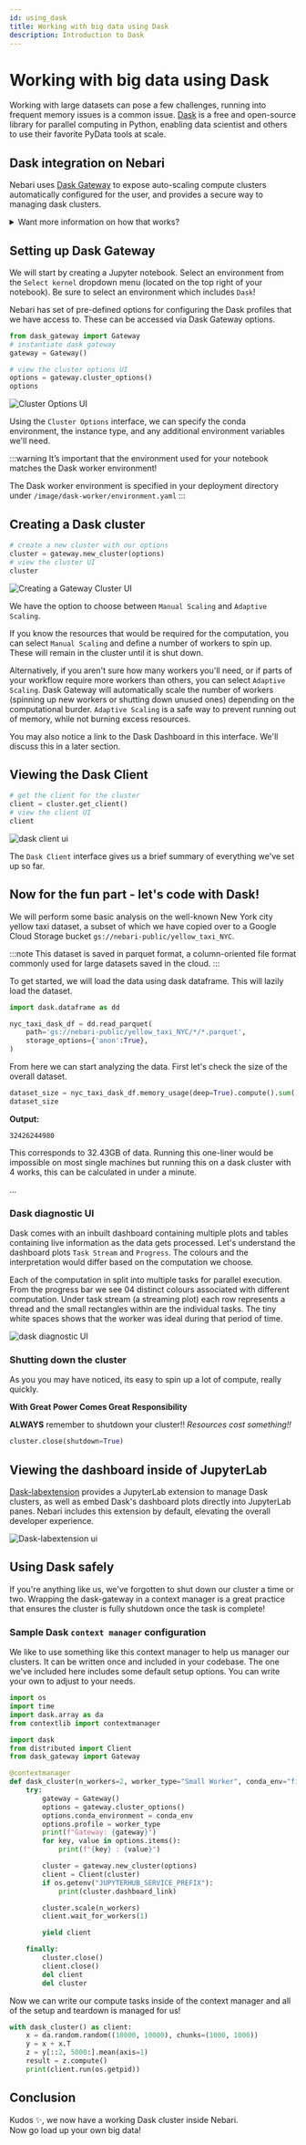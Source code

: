 ```yaml
---
id: using_dask
title: Working with big data using Dask
description: Introduction to Dask
---
```


# Working with big data using Dask

Working with large datasets can pose a few challenges, running into frequent memory issues is a common issue. 
[Dask](https://docs.dask.org/en/stable/) is a free and open-source library for parallel computing in Python,
enabling data scientist and others to use their favorite PyData tools at scale.

## Dask integration on Nebari

Nebari uses [Dask Gateway](https://gateway.dask.org/) to expose auto-scaling compute clusters automatically 
configured for the user, and provides a secure way to managing dask clusters. 

<details>
<summary> Want more information on how that works? </summary>

Dask consists of 3 main components `client`, `scheduler` and `workers`.
- The end users interact with the `client`. 
- The `scheduler` tracks metrics and coordinate workers.
- The `workers` are the threads/processes that executes computations.

The `client` interacts with both `scheduler` (sends instructions) and `workers` (collects results)

Check out the [Dask Gateway documentation](https://gateway.dask.org/) for a full explanation.

</details>

## Setting up Dask Gateway

We will start by creating a Jupyter notebook. Select an environment from the `Select kernel` dropdown menu 
(located on the top right of your notebook). Be sure to select an environment which includes `Dask`!

Nebari has set of pre-defined options for configuring the Dask profiles that we have access to. These can be 
accessed via Dask Gateway options.

```python
from dask_gateway import Gateway
# instantiate dask gateway
gateway = Gateway()

# view the cluster options UI
options = gateway.cluster_options()
options
```

![Cluster Options UI](/img/cluster_options.png)

Using the `Cluster Options` interface, we can specify the conda environment, the instance type, and any additional 
environment variables we'll need. 

:::warning
It’s important that the environment used for your notebook matches the Dask worker environment!

The Dask worker environment is specified in your deployment directory under `/image/dask-worker/environment.yaml`
:::

## Creating a Dask cluster

```python
# create a new cluster with our options
cluster = gateway.new_cluster(options)
# view the cluster UI
cluster
```

![Creating a Gateway Cluster UI](/img/cluster_creation.png)

We have the option to choose between `Manual Scaling` and `Adaptive Scaling`.

If you know the resources that would be required for the computation, you can select `Manual Scaling` and 
define a number of workers to spin up. These will remain in the cluster until it is shut down. 

Alternatively, if you aren't sure how many workers you'll need, or if parts of your workflow require more workers
than others, you can select `Adaptive Scaling`. Dask Gateway will automatically scale the number of workers
(spinning up new workers or shutting down unused ones) depending on the computational burder. `Adaptive Scaling` is
a safe way to prevent running out of memory, while not burning excess resources. 

You may also notice a link to the Dask Dashboard in this interface. We'll discuss this in a later section. 

## Viewing the Dask Client

```python
# get the client for the cluster
client = cluster.get_client()
# view the client UI
client
```

![dask client ui](/img/dask_client.png)

The `Dask Client` interface gives us a brief summary of everything we've set up so far. 

## Now for the fun part - let's code with Dask! 

We will perform some basic analysis on the well-known New York city yellow taxi dataset, a subset of which we have copied over to a Google Cloud Storage bucket `gs://nebari-public/yellow_taxi_NYC`. 

:::note 
This dataset is saved in parquet format, a column-oriented file format commonly used for large datasets saved in the cloud.
:::


To get started, we will load the data using dask dataframe. This will lazily load the dataset.

```python
import dask.dataframe as dd

nyc_taxi_dask_df = dd.read_parquet(
    path='gs://nebari-public/yellow_taxi_NYC/*/*.parquet', 
    storage_options={'anon':True},
)
```

From here we can start analyzing the data. First let's check the size of the overall dataset.

```python
dataset_size = nyc_taxi_dask_df.memory_usage(deep=True).compute().sum()
dataset_size
```

**Output:**
```shell
32426244980
```

This corresponds to 32.43GB of data. Running this one-liner would be impossible on most single machines but running this on a dask cluster with 4 works, this can be calculated in under a minute.

...


### Dask diagnostic UI

Dask comes with an inbuilt dashboard containing multiple plots and tables containing live information as 
the data gets processed. Let's understand the dashboard plots `Task Stream` and `Progress`. 
The colours and the interpretation would differ based on the computation we choose.

Each of the computation in split into multiple tasks for parallel execution. From the progress bar we see 04
distinct colours associated with different computation. Under task stream (a streaming plot) each row represents a thread
and the small rectangles within are the individual tasks. The tiny white spaces shows that the worker was ideal during 
that period of time.

![dask diagnostic UI](/img/dask_diagostic_UI.png)

### Shutting down the cluster

As you you may have noticed, its easy to spin up a lot of compute, really quickly. 

**With Great Power Comes Great Responsibility**

**ALWAYS** remember to shutdown your cluster!! *Resources cost something!!* 

```python
cluster.close(shutdown=True)
```


## Viewing the dashboard inside of JupyterLab

[Dask-labextension](https://github.com/dask/dask-labextension) provides a JupyterLab extension to manage Dask clusters,
as well as embed Dask's dashboard plots directly into JupyterLab panes.
Nebari includes this extension by default, elevating the overall developer experience.

![Dask-labextension ui](/img/dask_labextension.png)


## Using Dask safely

If you're anything like us, we've forgotten to shut down our cluster a time or two. Wrapping the dask-gateway in a 
context manager is a great practice that ensures the cluster is fully shutdown once the task is complete! 

### Sample Dask `context manager` configuration

We like to use something like this context manager to help us manager our clusters. It can be written once and 
included in your codebase. The one we've included here includes some default setup options. You can write your 
own to adjust to your needs. 

```python
import os
import time
import dask.array as da
from contextlib import contextmanager

import dask
from distributed import Client
from dask_gateway import Gateway

@contextmanager
def dask_cluster(n_workers=2, worker_type="Small Worker", conda_env="filesystem/dask"):
    try:
        gateway = Gateway()
        options = gateway.cluster_options()
        options.conda_environment = conda_env
        options.profile = worker_type
        print(f"Gateway: {gateway}")
        for key, value in options.items():
            print(f"{key} : {value}")

        cluster = gateway.new_cluster(options)
        client = Client(cluster)
        if os.getenv("JUPYTERHUB_SERVICE_PREFIX"):
            print(cluster.dashboard_link)

        cluster.scale(n_workers)
        client.wait_for_workers(1)

        yield client

    finally:
        cluster.close()
        client.close()
        del client
        del cluster
```

Now we can write our compute tasks inside of the context manager and all of the setup and teardown
is managed for us! 

```python
with dask_cluster() as client:
    x = da.random.random((10000, 10000), chunks=(1000, 1000))
    y = x + x.T
    z = y[::2, 5000:].mean(axis=1)
    result = z.compute()
    print(client.run(os.getpid))
```


## Conclusion

Kudos ✨, we now have a working Dask cluster inside Nebari.  
Now go load up your own big data!
